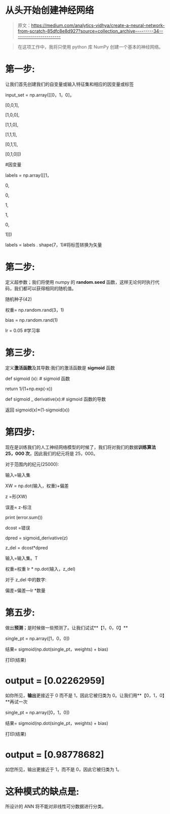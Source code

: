 # 从头开始创建神经网络

> 原文：<https://medium.com/analytics-vidhya/create-a-neural-network-from-scratch-85dfc8e8d927?source=collection_archive---------34----------------------->

> 在这项工作中，我将只使用 python 库 NumPy 创建一个基本的神经网络。

# **第一步:**

让我们首先创建我们的自变量或输入特征集和相应的因变量或标签

input_set = np.array([[0，1，0]，

[0,0,1],

[1,0,0],

[1,1,0],

[1,1,1],

[0,1,1],

[0,1,0]])

#因变量

labels = np.array([[1，

0,

0,

1,

1,

0,

1]])

labels = labels . shape(7，1)#将标签转换为矢量

# 第二步:

定义超参数；我们将使用 numpy 的 **random.seed** 函数，这样无论何时执行代码，我们都可以获得相同的随机值。

随机种子(42)

权重= np.random.rand(3，1)

bias = np.random.rand(1)

lr = 0.05 #学习率

# 第三步:

定义**激活函数**及其导数:我们的激活函数是 **sigmoid** 函数

def sigmoid (x): # sigmoid 函数

return 1/(1+np.exp(-x))

def sigmoid _ derivative(x):# sigmoid 函数的导数

返回 sigmoid(x)*(1-sigmoid(x))

# 第四步:

现在是训练我们的人工神经网络模型的时候了，我们将对我们的数据**训练算法 25，000 次**，因此我们的纪元将是 25，000。

对于范围内的纪元(25000):

输入=输入集

XW = np.dot(输入，权重)+偏差

z =形(XW)

误差= z-标注

print (error.sum())

dcost =错误

dpred = sigmoid_derivative(z)

z_del = dcost*dpred

输入=输入集。T

权重=权重 lr * np.dot(输入，z_del)

对于 z_del 中的数字:

偏差=偏差—lr *数量

# 第五步:

做出**预测**；是时候做一些预测了。让我们试试**【1，0，0】**

single_pt = np.array([1，0，0])

结果= sigmoid(np.dot(single_pt，weights) + bias)

打印(结果)

# output = [0.02262959]

如你所见，**输出**更接近于 0 而不是 1，因此它被归类为 0。让我们用**【0，1，0】**再试一次

single_pt = np.array([0，1，0])

结果= sigmoid(np.dot(single_pt，weights) + bias)

打印(结果)

# output = [0.98778682]

如您所见，输出更接近于 1，而不是 0，因此它被归类为 1。

# 这种模式的缺点是:

所设计的 ANN 将不能对非线性可分数据进行分类。
